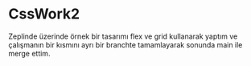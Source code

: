 # CssWork2
Zeplinde üzerinde örnek bir tasarımı flex ve grid kullanarak yaptım ve çalışmanın bir kısmını ayrı bir branchte tamamlayarak sonunda main ile merge ettim.
